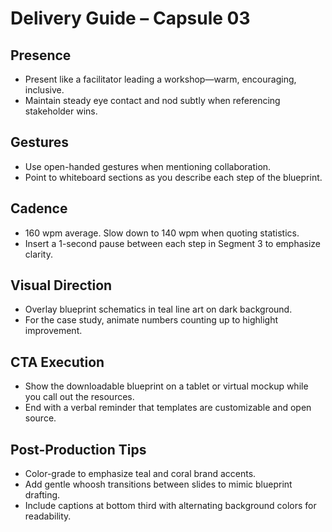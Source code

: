 # Delivery Guide – Capsule 03

## Presence
- Present like a facilitator leading a workshop—warm, encouraging, inclusive.
- Maintain steady eye contact and nod subtly when referencing stakeholder wins.

## Gestures
- Use open-handed gestures when mentioning collaboration.
- Point to whiteboard sections as you describe each step of the blueprint.

## Cadence
- 160 wpm average. Slow down to 140 wpm when quoting statistics.
- Insert a 1-second pause between each step in Segment 3 to emphasize clarity.

## Visual Direction
- Overlay blueprint schematics in teal line art on dark background.
- For the case study, animate numbers counting up to highlight improvement.

## CTA Execution
- Show the downloadable blueprint on a tablet or virtual mockup while you call
  out the resources.
- End with a verbal reminder that templates are customizable and open source.

## Post-Production Tips
- Color-grade to emphasize teal and coral brand accents.
- Add gentle whoosh transitions between slides to mimic blueprint drafting.
- Include captions at bottom third with alternating background colors for
  readability.
